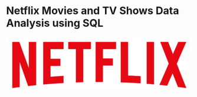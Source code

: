 # Netflix Movies and TV Shows Data Analysis using SQL

![](https://github.com/Ashu2113/Netflix_sql_project/blob/main/logo.png)
